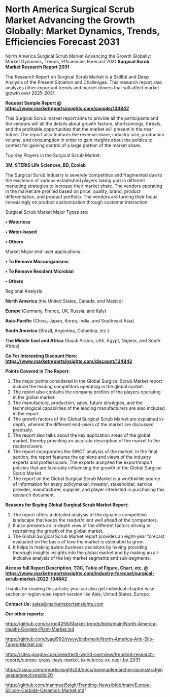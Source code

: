 # North America Surgical Scrub Market Advancing the Growth Globally: Market Dynamics, Trends, Efficiencies Forecast 2031
North America Surgical Scrub Market Advancing the Growth Globally: Market Dynamics, Trends, Efficiencies Forecast 2031
<strong>Surgical Scrub Market Research Report 2031</strong>

The Research Report on Surgical Scrub Market is a Skillful and Deep Analysis of the Present Situation and Challenges. This research report also analyzes other important trends and market drivers that will affect market growth over 2025-2031.

<strong>Request Sample Report @ <a href=https://www.marketreportsinsights.com/sample/134842>https://www.marketreportsinsights.com/sample/134842</a></strong>

This Surgical Scrub market report aims to provide all the participants and the vendors will all the details about growth factors, shortcomings, threats, and the profitable opportunities that the market will present in the near future. The report also features the revenue share, industry size, production volume, and consumption in order to gain insights about the politics to contest for gaining control of a large portion of the market share.

Top Key Players in the Surgical Scrub Market:

<strong>3M, STERIS Life Sciences, BD, Ecolab</strong>

The Surgical Scrub Industry is severely competitive and fragmented due to the existence of various established players taking part in different marketing strategies to increase their market share. The vendors operating in the market are profiled based on price, quality, brand, product differentiation, and product portfolio. The vendors are turning their focus increasingly on product customization through customer interaction.

Surgical Scrub Market Major Types are:

<strong>• Waterless

• Water-based

• Others</strong>

Market Major end-user applications :

<strong>• To Remove Microorganisms

• To Remove Resident Microbial

• Others</strong>

Regional Analysis

</u><strong><b>North America</b></strong> (the United States, Canada, and Mexico)

<strong><b>Europe </b></strong>(Germany, France, UK, Russia, and Italy)

<strong><b>Asia-Pacific</b></strong> (China, Japan, Korea, India, and Southeast Asia)

<strong><b>South America</b></strong> (Brazil, Argentina, Colombia, etc.)

<strong><b>The Middle East and Africa</b></strong> (Saudi Arabia, UAE, Egypt, Nigeria, and South Africa)

<strong>Go For Interesting Discount Here: <a href=https://www.marketreportsinsights.com/discount/134842>https://www.marketreportsinsights.com/discount/134842</a></strong>

<strong>Points Covered in The Report:</strong>
<ol>
  <li>The major points considered in the Global Surgical Scrub Market report include the leading competitors operating in the global market.</li>
  <li>The report also contains the company profiles of the players operating in the global market.</li>
  <li>The manufacture, production, sales, future strategies, and the technological capabilities of the leading manufacturers are also included in the report.</li>
  <li>The growth factors of the Global Surgical Scrub Market are explained in-depth, wherein the different end-users of the market are discussed precisely.</li>
  <li>The report also talks about the key application areas of the global market, thereby providing an accurate description of the market to the readers/users.</li>
  <li>The report incorporates the SWOT analysis of the market. In the final section, the report features the opinions and views of the industry experts and professionals. The experts analyzed the export/import policies that are favorably influencing the growth of the Global Surgical Scrub Market.</li>
  <li>The report on the Global Surgical Scrub Market is a worthwhile source of information for every policymaker, investor, stakeholder, service provider, manufacturer, supplier, and player interested in purchasing this research document.</li>
</ol>
<strong>Reasons for Buying Global Surgical Scrub Market Report:</strong>

<ol>
  <li>The report offers a detailed analysis of the dynamic competitive landscape that keeps the reader/client well ahead of the competitors.</li>
  <li>It also presents an in-depth view of the different factors driving or restraining the growth of the global market.</li>
  <li>The Global Surgical Scrub Market report provides an eight-year forecast evaluated on the basis of how the market is estimated to grow.</li>
  <li>It helps in making aware business decisions by having providing thorough insights insights into the global market and by making an all-inclusive analysis of the key market segments and sub-segments.</li>
</ol>
<strong>Access full Report Description, TOC, Table of Figure, Chart, etc. @ <a href=https://www.marketreportsinsights.com/industry-forecast/surgical-scrub-market-2022-134842>https://www.marketreportsinsights.com/industry-forecast/surgical-scrub-market-2022-134842</a></strong>


Thanks for reading this article; you can also get individual chapter wise section or region wise report version like Asia, United States, Europe.

<strong>Contact Us:</strong>
sales@marketreportsinsights.com

<strong>Our other reports:</strong>

<a href=https://github.com/cargo4256/Market-trends/blob/main/North-America-Health-Oxygen-Plant-Market.md>https://github.com/cargo4256/Market-trends/blob/main/North-America-Health-Oxygen-Plant-Market.md</a>

<a href=https://github.com/tyagi992/tyyyy/blob/main/North-America-Anti-Slip-Tapes-Market.md>https://github.com/tyagi992/tyyyy/blob/main/North-America-Anti-Slip-Tapes-Market.md</a>

<a href=https://sites.google.com/view/tech-world-overview/trendind-research-reports/europe-grass-hays-market-to-witness-xx-cagr-by-2031>https://sites.google.com/view/tech-world-overview/trendind-research-reports/europe-grass-hays-market-to-witness-xx-cagr-by-2031</a>

<a href=https://issuu.com/reportsinsights24/docs/pommademarchprvisionsstratgiquesperspectivesdici20>https://issuu.com/reportsinsights24/docs/pommademarchprvisionsstratgiquesperspectivesdici20</a>

<a href=https://github.com/manmeet5sigh/Trending-News/blob/main/Europe-Silicon-Carbide-Ceramics-Market.md>https://github.com/manmeet5sigh/Trending-News/blob/main/Europe-Silicon-Carbide-Ceramics-Market.md</a>"
